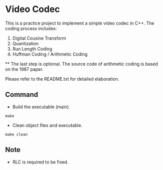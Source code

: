 # Video Codec

This is a practice project to implement a simple video codec in C++. The coding process includes:

1. Digital Cousine Transform
2. Quantization
3. Run Length Coding
4. Huffman Coding / Arithmetic Coding

** The last step is optional. The source code of arithmetic coding is based on the 1987 paper.

Please refer to the README.txt for detailed elaboration.

## Command

- Build the executable (main).
```
make
```

- Clean object files and executable.
```
make clean
```

## Note
- RLC is required to be fixed.
